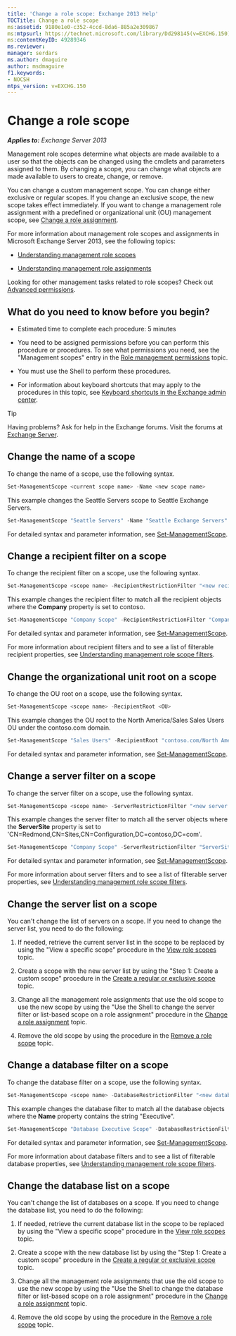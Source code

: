 ```yaml
---
title: 'Change a role scope: Exchange 2013 Help'
TOCTitle: Change a role scope
ms:assetid: 9180e1e0-c352-4ccd-8da6-885a2e309867
ms:mtpsurl: https://technet.microsoft.com/library/Dd298145(v=EXCHG.150)
ms:contentKeyID: 49289346
ms.reviewer: 
manager: serdars
ms.author: dmaguire
author: msdmaguire
f1.keywords:
- NOCSH
mtps_version: v=EXCHG.150
---
```


# Change a role scope

_**Applies to:** Exchange Server 2013_

Management role scopes determine what objects are made available to a user so that the objects can be changed using the cmdlets and parameters assigned to them. By changing a scope, you can change what objects are made available to users to create, change, or remove.

You can change a custom management scope. You can change either exclusive or regular scopes. If you change an exclusive scope, the new scope takes effect immediately. If you want to change a management role assignment with a predefined or organizational unit (OU) management scope, see [Change a role assignment](change-a-role-assignment-exchange-2013-help.md).

For more information about management role scopes and assignments in Microsoft Exchange Server 2013, see the following topics:

- [Understanding management role scopes](understanding-management-role-scopes-exchange-2013-help.md)

- [Understanding management role assignments](understanding-management-role-assignments-exchange-2013-help.md)

Looking for other management tasks related to role scopes? Check out [Advanced permissions](advanced-permissions-exchange-2013-help.md).

## What do you need to know before you begin?

- Estimated time to complete each procedure: 5 minutes

- You need to be assigned permissions before you can perform this procedure or procedures. To see what permissions you need, see the "Management scopes" entry in the [Role management permissions](role-management-permissions-exchange-2013-help.md) topic.

- You must use the Shell to perform these procedures.

- For information about keyboard shortcuts that may apply to the procedures in this topic, see [Keyboard shortcuts in the Exchange admin center](keyboard-shortcuts-in-the-exchange-admin-center-2013-help.md).

> [!TIP]
> Having problems? Ask for help in the Exchange forums. Visit the forums at [Exchange Server](https://go.microsoft.com/fwlink/p/?linkid=60612).

## Change the name of a scope

To change the name of a scope, use the following syntax.

```powershell
Set-ManagementScope <current scope name> -Name <new scope name>
```

This example changes the Seattle Servers scope to Seattle Exchange Servers.

```powershell
Set-ManagementScope "Seattle Servers" -Name "Seattle Exchange Servers"
```

For detailed syntax and parameter information, see [Set-ManagementScope](https://docs.microsoft.com/powershell/module/exchange/Set-ManagementScope).

## Change a recipient filter on a scope

To change the recipient filter on a scope, use the following syntax.

```powershell
Set-ManagementScope <scope name> -RecipientRestrictionFilter "<new recipient filter>"
```

This example changes the recipient filter to match all the recipient objects where the **Company** property is set to contoso.

```powershell
Set-ManagementScope "Company Scope" -RecipientRestrictionFilter "Company -eq 'contoso'"
```

For detailed syntax and parameter information, see [Set-ManagementScope](https://docs.microsoft.com/powershell/module/exchange/Set-ManagementScope).

For more information about recipient filters and to see a list of filterable recipient properties, see [Understanding management role scope filters](understanding-management-role-scope-filters-exchange-2013-help.md).

## Change the organizational unit root on a scope

To change the OU root on a scope, use the following syntax.

```powershell
Set-ManagementScope <scope name> -RecipientRoot <OU>
```

This example changes the OU root to the North America/Sales Sales Users OU under the contoso.com domain.

```powershell
Set-ManagementScope "Sales Users" -RecipientRoot "contoso.com/North America/Sales"
```

For detailed syntax and parameter information, see [Set-ManagementScope](https://docs.microsoft.com/powershell/module/exchange/Set-ManagementScope).

## Change a server filter on a scope

To change the server filter on a scope, use the following syntax.

```powershell
Set-ManagementScope <scope name> -ServerRestrictionFilter "<new server filter>"
```

This example changes the server filter to match all the server objects where the **ServerSite** property is set to 'CN=Redmond,CN=Sites,CN=Configuration,DC=contoso,DC=com'.

```powershell
Set-ManagementScope "Company Scope" -ServerRestrictionFilter "ServerSite -eq 'CN=Redmond,CN=Sites,CN=Configuration,DC=contoso,DC=com'"
```

For detailed syntax and parameter information, see [Set-ManagementScope](https://docs.microsoft.com/powershell/module/exchange/Set-ManagementScope).

For more information about server filters and to see a list of filterable server properties, see [Understanding management role scope filters](understanding-management-role-scope-filters-exchange-2013-help.md).

## Change the server list on a scope

You can't change the list of servers on a scope. If you need to change the server list, you need to do the following:

1. If needed, retrieve the current server list in the scope to be replaced by using the "View a specific scope" procedure in the [View role scopes](view-role-scopes-exchange-2013-help.md) topic.

2. Create a scope with the new server list by using the "Step 1: Create a custom scope" procedure in the [Create a regular or exclusive scope](create-a-regular-or-exclusive-scope-exchange-2013-help.md) topic.

3. Change all the management role assignments that use the old scope to use the new scope by using the "Use the Shell to change the server filter or list-based scope on a role assignment" procedure in the [Change a role assignment](change-a-role-assignment-exchange-2013-help.md) topic.

4. Remove the old scope by using the procedure in the [Remove a role scope](remove-a-role-scope-exchange-2013-help.md) topic.

## Change a database filter on a scope

To change the database filter on a scope, use the following syntax.

```powershell
Set-ManagementScope <scope name> -DatabaseRestrictionFilter "<new database filter>"
```

This example changes the database filter to match all the database objects where the **Name** property contains the string "Executive".

```powershell
Set-ManagementScope "Database Executive Scope" -DatabaseRestrictionFilter "Name -Like '*Executive*'"
```

For detailed syntax and parameter information, see [Set-ManagementScope](https://docs.microsoft.com/powershell/module/exchange/Set-ManagementScope).

For more information about database filters and to see a list of filterable database properties, see [Understanding management role scope filters](understanding-management-role-scope-filters-exchange-2013-help.md).

## Change the database list on a scope

You can't change the list of databases on a scope. If you need to change the database list, you need to do the following:

1. If needed, retrieve the current database list in the scope to be replaced by using the "View a specific scope" procedure in the [View role scopes](view-role-scopes-exchange-2013-help.md) topic.

2. Create a scope with the new database list by using the "Step 1: Create a custom scope" procedure in the [Create a regular or exclusive scope](create-a-regular-or-exclusive-scope-exchange-2013-help.md) topic.

3. Change all the management role assignments that use the old scope to use the new scope by using the "Use the Shell to change the database filter or list-based scope on a role assignment" procedure in the [Change a role assignment](change-a-role-assignment-exchange-2013-help.md) topic.

4. Remove the old scope by using the procedure in the [Remove a role scope](remove-a-role-scope-exchange-2013-help.md) topic.
